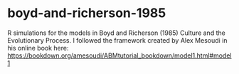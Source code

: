 # boyd-and-richerson-1985

R simulations for the models in Boyd and Richerson (1985) Culture and the Evolutionary Process. I followed the framework created by Alex Mesoudi in his online book here: https://bookdown.org/amesoudi/ABMtutorial_bookdown/model1.html#model1
